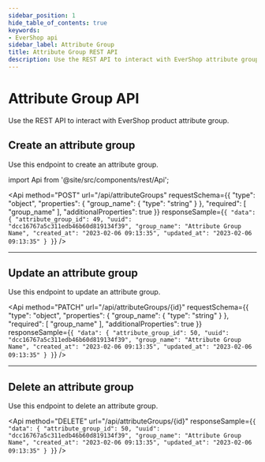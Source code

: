 ```yaml
---
sidebar_position: 1
hide_table_of_contents: true
keywords:
- EverShop api
sidebar_label: Attribute Group
title: Attribute Group REST API
description: Use the REST API to interact with EverShop attribute group. Create, update, delete, and get attributes.
---
```


# Attribute Group API

Use the REST API to interact with EverShop product attribute group.

## Create an attribute group

Use this endpoint to create an attribute group.

import Api from '@site/src/components/rest/Api';

<Api
  method="POST"
  url="/api/attributeGroups"
  requestSchema={{
  "type": "object",
  "properties": {
    "group_name": {
      "type": "string"
    }
  },
  "required": [
    "group_name"
  ],
  "additionalProperties": true
}}
  responseSample={`{
  "data": {
    "attribute_group_id": 49,
    "uuid": "dcc16767a5c311edb46b60d819134f39",
    "group_name": "Attribute Group Name",
    "created_at": "2023-02-06 09:13:35",
    "updated_at": "2023-02-06 09:13:35"
  }
}`}
 />

<hr />

## Update an attribute group

Use this endpoint to update an attribute group.

<Api
  method="PATCH"
  url="/api/attributeGroups/{id}"
  requestSchema={{
  "type": "object",
  "properties": {
    "group_name": {
      "type": "string"
    }
  },
  "required": [
    "group_name"
  ],
  "additionalProperties": true
}}
  responseSample={`{
  "data": {
    "attribute_group_id": 50,
    "uuid": "dcc16767a5c311edb46b60d819134f39",
    "group_name": "Attribute Group Name",
    "created_at": "2023-02-06 09:13:35",
    "updated_at": "2023-02-06 09:13:35"
  }
}`}
 />

 <hr />

 ## Delete an attribute group

Use this endpoint to delete an attribute group.

<Api
  method="DELETE"
  url="/api/attributeGroups/{id}"
  responseSample={`{
  "data": {
    "attribute_group_id": 50,
    "uuid": "dcc16767a5c311edb46b60d819134f39",
    "group_name": "Attribute Group Name",
    "created_at": "2023-02-06 09:13:35",
    "updated_at": "2023-02-06 09:13:35"
  }
}`}
 />